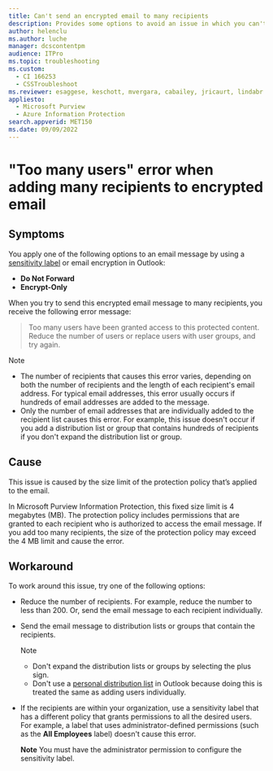 ```yaml
---
title: Can't send an encrypted email to many recipients
description: Provides some options to avoid an issue in which you can't send an encrypted email message to many recipients.
author: helenclu
ms.author: luche
manager: dcscontentpm
audience: ITPro
ms.topic: troubleshooting
ms.custom: 
  - CI 166253
  - CSSTroubleshoot
ms.reviewer: esaggese, keschott, mvergara, cabailey, jricaurt, lindabr
appliesto: 
  - Microsoft Purview
  - Azure Information Protection 
search.appverid: MET150
ms.date: 09/09/2022
---
```

# "Too many users" error when adding many recipients to encrypted email

## Symptoms

You apply one of the following options to an email message by using a [sensitivity label](/microsoft-365/compliance/encryption-sensitivity-labels#outlook-restrictions) or email encryption in Outlook:

- **Do Not Forward**
- **Encrypt-Only**

When you try to send this encrypted email message to many recipients, you receive the following error message:

> Too many users have been granted access to this protected content. Reduce the number of users or replace users with user groups, and try again.

> [!NOTE]
>
> - The number of recipients that causes this error varies, depending on both the number of recipients and the length of each recipient's email address. For typical email addresses, this error usually occurs if hundreds of email addresses are added to the message.
> - Only the number of email addresses that are individually added to the recipient list causes this error. For example, this issue doesn't occur if you add a distribution list or group that contains hundreds of recipients if you don't expand the distribution list or group.

## Cause

This issue is caused by the size limit of the protection policy that’s applied to the email.  

In Microsoft Purview Information Protection, this fixed size limit is 4 megabytes (MB). The protection policy includes permissions that are granted to each recipient who is authorized to access the email message. If you add too many recipients, the size of the protection policy may exceed the 4 MB limit and cause the error.  

## Workaround

To work around this issue, try one of the following options:

- Reduce the number of recipients. For example, reduce the number to less than 200. Or, send the email message to each recipient individually.
- Send the email message to distribution lists or groups that contain the recipients.  

  > [!NOTE]
  >
  > - Don't expand the distribution lists or groups by selecting the plus sign.
  > - Don't use a [personal distribution list](https://support.microsoft.com/office/create-a-contact-group-or-distribution-list-in-outlook-for-pc-88ff6c60-0a1d-4b54-8c9d-9e1a71bc3023) in Outlook because doing this is treated the same as adding users individually.

- If the recipients are within your organization, use a sensitivity label that has a different policy that grants permissions to all the desired users. For example, a label that uses administrator-defined permissions (such as the **All Employees** label) doesn't cause this error.

  **Note** You must have the administrator permission to configure the sensitivity label.
